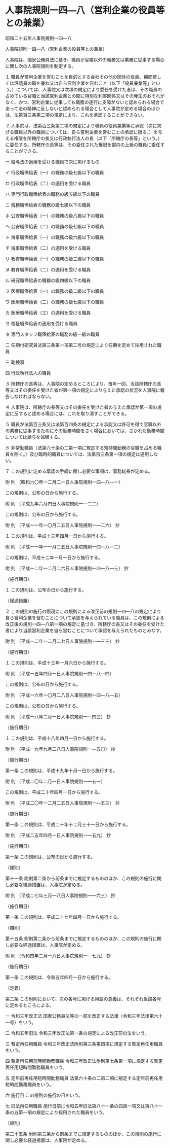 # 人事院規則一四―八（営利企業の役員等との兼業）

昭和二十五年人事院規則一四―八

人事院規則一四―八（営利企業の役員等との兼業）

人事院は、国家公務員法に基き、職員が官職以外の職務又は業務に従事する場合に関し次の人事院規則を制定する。

１ 職員が営利企業を営むことを目的とする会社その他の団体の役員、顧問若しくは評議員の職を兼ね又は自ら営利企業を営むこと（以下「役員兼業等」という。）については、人事院又は次項の規定により委任を受けた者は、その職員の占めている官職と当該営利企業との間に特別な利害関係又はその発生のおそれがなく、かつ、営利企業に従事しても職務の遂行に支障がないと認められる場合であって法の精神に反しないと認められる場合として人事院が定める場合のほかは、法第百三条第二項の規定により、これを承認することができない。

２ 人事院は、法第百三条第二項の規定により職員の役員兼業等に承認（次に掲げる職員以外の職員については、自ら営利企業を営むことの承認に限る。）を与える権限を所轄庁の長又は行政執行法人の長（以下「所轄庁の長等」という。）に委任する。所轄庁の長等は、その委任された権限を部内の上級の職員に委任することができる。

一 給与法の適用を受ける職員で次に掲げるもの

イ 行政職俸給表（一）の職務の級七級以下の職員

ロ 行政職俸給表（二）の適用を受ける職員

ハ 専門行政職俸給表の職務の級五級以下の職員

ニ 税務職俸給表の職務の級七級以下の職員

ホ 公安職俸給表（一）の職務の級八級以下の職員

ヘ 公安職俸給表（二）の職務の級七級以下の職員

ト 海事職俸給表（一）の職務の級六級以下の職員

チ 海事職俸給表（二）の適用を受ける職員

リ 教育職俸給表（一）の職務の級三級以下の職員

ヌ 教育職俸給表（二）の適用を受ける職員

ル 研究職俸給表の職務の級四級以下の職員

ヲ 医療職俸給表（一）の職務の級二級以下の職員

ワ 医療職俸給表（二）の職務の級七級以下の職員

カ 医療職俸給表（三）の適用を受ける職員

ヨ 福祉職俸給表の適用を受ける職員

タ 専門スタッフ職俸給表の職務の級一級の職員

二 任期付研究員法第三条第一項第二号の規定により任期を定めて採用された職員

三 副検事

四 行政執行法人の職員

３ 所轄庁の長等は、人事院の定めるところにより、毎年一回、当該所轄庁の長等又はその委任を受けた者が第一項の規定により与えた承認の状況を人事院に報告しなければならない。

４ 人事院は、所轄庁の長等又はその委任を受けた者の与えた承認が第一項の規定に反すると認める場合には、これを取り消すことができる。

５ 職員が法第百三条又は法第百四条の規定による承認又は許可を得て官職以外の業務に従事するためにその勤務時間をさく場合においては、さかれた勤務時間については給与を減額する。

６ 非常勤職員（法第六十条の二第一項に規定する短時間勤務の官職を占める職員を除く。）及び臨時的職員については、法第百三条第一項の規定は適用しない。

７ この規則に定める承認の手続に関し必要な事項は、事務総長が定める。

附 則 （昭和六〇年一二月二一日人事院規則一四―八―一）

この規則は、公布の日から施行する。

附 則 （平成九年六月四日人事院規則一―二二）

この規則は、公布の日から施行する。

附 則 （平成一一年一〇月二五日人事院規則一―二六） 抄

１ この規則は、平成十三年四月一日から施行する。

附 則 （平成一一年一一月二五日人事院規則一四―八―二）

この規則は、平成十二年一月一日から施行する。

附 則 （平成一二年一二月二六日人事院規則一四―八―三） 抄

（施行期日）

１ この規則は、公布の日から施行する。

（経過措置）

２ この規則の施行の際現にこの規則による改正前の規則一四―八の規定により自ら営利企業を営むことについて承認を与えられている職員は、この規則による改正後の規則一四―八第一項の規定に基づき、所轄庁の長又はその委任を受けた者により当該営利企業を自ら営むことについて承認を与えられたものとみなす。

附 則 （平成一二年一二月二七日人事院規則一―三三） 抄

（施行期日）

１ この規則は、平成十三年一月六日から施行する。

附 則 （平成一五年四月一日人事院規則一四―八―四）

この規則は、公布の日から施行する。

附 則 （平成一六年一〇月二八日人事院規則一四―八―五）

この規則は、公布の日から施行する。

附 則 （平成一八年二月一日人事院規則一―四三） 抄

（施行期日）

１ この規則は、平成十八年四月一日から施行する。

附 則 （平成一九年九月二八日人事院規則一―五〇） 抄

（施行期日）

第一条 この規則は、平成十九年十月一日から施行する。

附 則 （平成二〇年二月一日人事院規則一―五一）

この規則は、平成二十年四月一日から施行する。

附 則 （平成二〇年一二月二五日人事院規則一―五三） 抄

（施行期日）

第一条 この規則は、平成二十年十二月三十一日から施行する。

附 則 （平成二五年四月一日人事院規則一―五九） 抄

（施行期日）

第一条 この規則は、公布の日から施行する。

（雑則）

第十一条 附則第二条から前条までに規定するもののほか、この規則の施行に関し必要な経過措置は、人事院が定める。

附 則 （平成二七年三月一八日人事院規則一―六三） 抄

（施行期日）

第一条 この規則は、平成二十七年四月一日から施行する。

（雑則）

第十五条 附則第二条から前条までに規定するもののほか、この規則の施行に関し必要な経過措置は、人事院が定める。

附 則 （令和四年二月一八日人事院規則一―七九） 抄

（施行期日）

第一条 この規則は、令和五年四月一日から施行する。

（定義）

第二条 この附則において、次の各号に掲げる用語の意義は、それぞれ当該各号に定めるところによる。

一 令和三年改正法 国家公務員法等の一部を改正する法律（令和三年法律第六十一号）をいう。

二 令和五年旧法 令和三年改正法第一条の規定による改正前の法をいう。

三 暫定再任用職員 令和三年改正法附則第三条第四項に規定する暫定再任用職員をいう。

四 暫定再任用短時間勤務職員 令和三年改正法附則第七条第一項に規定する暫定再任用短時間勤務職員をいう。

五 定年前再任用短時間勤務職員 法第六十条の二第二項に規定する定年前再任用短時間勤務職員をいう。

六 施行日 この規則の施行の日をいう。

七 旧法再任用職員 施行日前に令和五年旧法第八十一条の四第一項又は第八十一条の五第一項の規定により採用された職員をいう。

（雑則）

第二十五条 附則第三条から前条までに規定するもののほか、この規則の施行に関し必要な経過措置は、人事院が定める。
